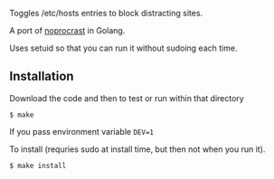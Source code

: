 Toggles /etc/hosts entries to block distracting sites.

A port of [noprocrast](https://github.com/rfwatson/noprocrast) in Golang.

Uses setuid so that you can run it without sudoing each time.

## Installation

Download the code and then to test or run within that directory

```
$ make
```

If you pass environment variable `DEV=1`

To install (requries sudo at install time, but then not when you run it).

```
$ make install
```